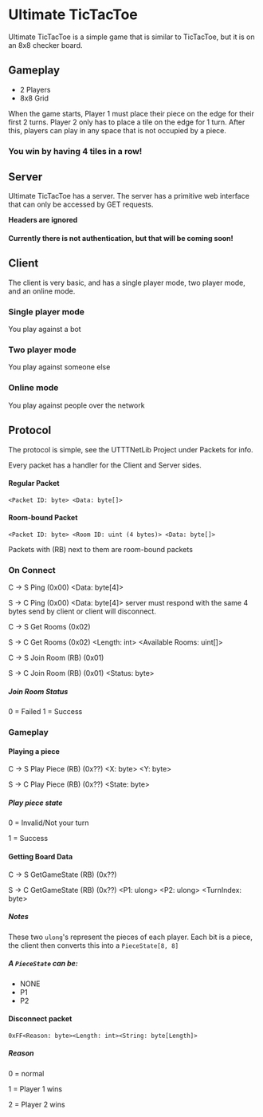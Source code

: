 # Ultimate TicTacToe

Ultimate TicTacToe is a simple game that is similar to TicTacToe, but it is on an 8x8 checker board.

## Gameplay

- 2 Players
- 8x8 Grid

When the game starts, Player 1 must place their piece on the edge for their first 2 turns. Player 2 only has to place a tile on the edge for 1 turn. After this, players can play in any space that is not occupied by a piece.

### You win by having 4 tiles in a row!

## Server

Ultimate TicTacToe has a server. The server has a primitive web interface that can only be accessed by GET requests.

**Headers are ignored**

#### Currently there is not authentication, but that will be coming soon!

## Client

The client is very basic, and has a single player mode, two player mode, and an online mode.

### Single player mode

You play against a bot

### Two player mode

You play against someone else

### Online mode

You play against people over the network

## Protocol

The protocol is simple, see the UTTTNetLib Project under Packets for info.

Every packet has a handler for the Client and Server sides.

#### Regular Packet
```
<Packet ID: byte> <Data: byte[]>
```
#### Room-bound Packet
```
<Packet ID: byte> <Room ID: uint (4 bytes)> <Data: byte[]>
```
Packets with (RB) next to them are room-bound packets

### On Connect

C -> S Ping (0x00) <Data: byte[4]>

S -> C Ping (0x00) <Data: byte[4]> server must respond with the same 4 bytes send by client or client will disconnect.

C -> S Get Rooms (0x02)

S -> C Get Rooms (0x02) <Length: int> <Available Rooms: uint[]>

C -> S Join Room (RB) (0x01) <Room ID: uint>

S -> C Join Room (RB) (0x01) <Status: byte>

##### Join Room Status

0 = Failed
1 = Success

### Gameplay

#### Playing a piece

C -> S Play Piece (RB) (0x??) <X: byte> <Y: byte>

S -> C Play Piece (RB) (0x??) <State: byte>

##### Play piece state

0 = Invalid/Not your turn

1 = Success

#### Getting Board Data

C -> S GetGameState (RB) (0x??) 

S -> C GetGameState (RB) (0x??) <P1: ulong> <P2: ulong> <TurnIndex: byte>

##### Notes

These two `ulong`'s represent the pieces of each player.
Each bit is a piece, the client then converts this into a `PieceState[8, 8]`

##### A `PieceState` can be:

- NONE
- P1
- P2

#### Disconnect packet

`0xFF<Reason: byte><Length: int><String: byte[Length]>`

##### Reason

0 = normal

1 = Player 1 wins

2 = Player 2 wins